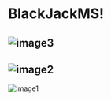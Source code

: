 # BlackJackMS!
![image3](https://user-images.githubusercontent.com/100552525/170190325-1fb25541-8d66-4701-832a-d11540f04a55.png)
---
![image2](https://user-images.githubusercontent.com/100552525/170190186-fab29646-475f-491e-9a3c-39ba235c13fc.png)
---
![image1](https://user-images.githubusercontent.com/100552525/170190192-24792d85-8174-4071-a2d8-59d5744a4cd9.png)

